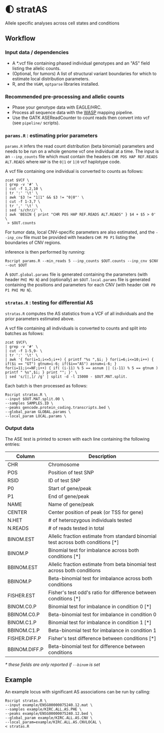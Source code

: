 # :first_quarter_moon: stratAS

Allele specific analyses across cell states and conditions

## Workflow

### Input data / dependencies

* A *.vcf file containing phased individual genotypes and an "AS" field listing the allelic counts.
* (Optional, for tumors) A list of structural variant boundaries for which to estimate local distribution parameters.
* R, and the `VGAM`, `optparse` libraries installed.

### Recommended pre-processing and allelic counts

* Phase your genotype data with EAGLE/HRC.
* Process all sequence data with the [WASP](https://github.com/bmvdgeijn/WASP) mapping pipeline.
* Use the GATK ASEReadCounter to count reads then convert into vcf (see `pipeline/` scripts).

### `params.R` : estimating prior parameters

`params.R` infers the read count distribution (beta binomial) parameters and needs to be run on a whole genome vcf one individual at a time. The input is an `--inp_counts` file which must contain the headers `CHR POS HAP REF.READS ALT.READS` where `HAP` is the `0|1` or `1|0` vcf haplotype code.

A vcf file containing one individual is converted to counts as follows:
```
zcat $VCF \
| grep -v '#' \
| cut -f 1,2,10 \
| tr ':' '\t' \
| awk '$3 != "1|1" && $3 != "0|0"' \
| cut -f 1-3,7 \
| tr ',' '\t' \
| sed 's/chr//' \
| awk 'BEGIN { print "CHR POS HAP REF.READS ALT.READS" } $4 + $5 > 0' \
 > $OUT.counts
```

For tumor data, local CNV-specific parameters are also estimated, and the `--inp_cnv` file must be provided with headers `CHR P0 P1` listing the boundaries of CNV regions.

inference is then performed by running:
```
Rscript params.R --min_reads 5 --inp_counts $OUT.counts --inp_cnv $CNV --out $OUT
```

A `$OUT.global.params` file is generated containing the parameters (with header `PHI MU N`) and (optionally) an `$OUT.local.params` file is generated containing the positions and parameters for each CNV (with header `CHR P0 P1 PHI MU N`).

### `stratas.R` : testing for differential AS

`stratas.R` computes the AS statistics from a VCF of all individuals and the prior parameters estimated above.

A vcf file containing all individuals is converted to counts and split into batches as follows:
```
zcat $VCF\
| grep -v '#' \
| cut -f 1-5,9- \
| tr ':' '\t' \
| awk '{ for(i=1;i<=5;i++) { printf "%s ",$i; } for(i=6;i<=10;i++) { if($i == "GT") gtnum=i-6; if($i=="AS") asnum=i-6; } for(i=11;i<=NF;i++) { if( (i-11) % 5 == asnum || (i-11) % 5 == gtnum ) printf " %s",$i; } print ""; }' \
| sed 's/[|,]/ /g' | split -d -l 15000 - $OUT.MAT.split.
```

Each batch is then processed as follows:
```
Rscript stratas.R \
--input $OUT.MAT.split.00 \
--samples SAMPLES.ID \
--peaks gencode.protein_coding.transcripts.bed \
--global_param GLOBAL.params \
--local_param LOCAL.params \
```

### Output data

The ASE test is printed to screen with each line containing the following entries:

| Column | Description |
| --- | --- |
| CHR | Chromosome |
| POS | Position of test SNP |
| RSID | ID of test SNP |
| P0 | Start of gene/peak  |
| P1 | End of gene/peak |
| NAME | Name of gene/peak |
| CENTER | Center position of peak (or TSS for gene) |
| N.HET | # of heterozygous individuals tested |
| N.READS | # of reads tested in total |
| BINOM.EST | Allelic fraction estimate from standard binomial test across both conditions [*] |
| BINOM.P | Binomial test for imbalance across both conditions [*] |
| BBINOM.EST | Allelic fraction estimate from beta binomial test across both conditions |
| BBINOM.P | Beta-binomial test for imbalance across both conditions  |
| FISHER.EST | Fisher's test odd's ratio for difference between conditions [*] |
| BINOM.C0.P | Binomial test for imbalance in condition 0 [*] |
| BBINOM.C0.P | Beta-binomial test for imbalance in condition 0 |
| BINOM.C1.P | Binomial test for imbalance in condition 1 [*] |
| BBINOM.C1.P | Beta-binomial test for imbalance in condition 1 |
| FISHER.DIFF.P | Fisher's test difference between conditions [*] |
| BBINOM.DIFF.P | Beta-binomial test for difference between conditions |

*\* these fields are only reported if `--binom` is set* 

## Example

An example locus with significant AS associations can be run by calling:

```
Rscript stratas.R \
--input example/ENSG00000075240.12.mat \
--samples example/KIRC.ALL.AS.PHE \
--peaks example/ENSG00000075240.12.bed \
--global_param example/KIRC.ALL.AS.CNV \
--local_param=example/KIRC.ALL.AS.CNVLOCAL \
< stratas.R
```
